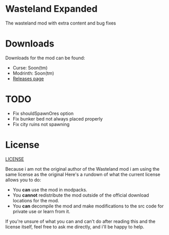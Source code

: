 # Wasteland Expanded
The wasteland mod with extra content and bug fixes

# Downloads
Downloads for the mod can be found: 
* Curse: Soon(tm)
* Modrinth: Soon(tm)
* [Releases page](https://github.com/LostGameDev/Wasteland-Expanded/releases)

# TODO
* Fix shouldSpawnOres option
* Fix bunker bed not always placed properly
* Fix city ruins not spawning

# License
[LICENSE](LICENSE.MD)

Because i am not the original author of the Wasteland mod i am using the same license as the original
Here's a rundown of what the current license allows you to do:

* You **can** use the mod in modpacks.
* You **cannot** redistribute the mod outside of the official download locations for the mod.
* You **can** decompile the mod and make modifications to the src code for private use or learn from it.

If you're unsure of what you can and can't do after reading this and the license itself, feel free to ask me directly, and i'll be happy
to help.